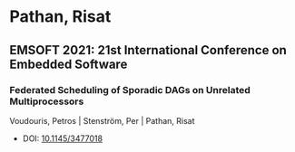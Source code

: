 # Pathan, Risat

## EMSOFT 2021: 21st International Conference on Embedded Software

### Federated Scheduling of Sporadic DAGs on Unrelated Multiprocessors
Voudouris, Petros | Stenström, Per | Pathan, Risat
* DOI: [10.1145/3477018](https://doi.org/10.1145/3477018)

